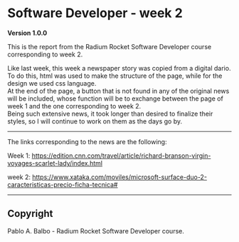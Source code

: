 # Software Developer - week 2

**Version 1.0.0**

This is the report from the Radium Rocket Software Developer course corresponding to week 2.

Like last week, this week a newspaper story was copied from a digital dario.  
To do this, html was used to make the structure of the page, while for the design we used css language.  
At the end of the page, a button that is not found in any of the original news will be included, whose function will be to exchange between the page of week 1 and the one corresponding to week 2.  
Being such extensive news, it took longer than desired to finalize their styles, so I will continue to work on them as the days go by.  

---

The links corresponding to the news are the following:

Week 1:
https://edition.cnn.com/travel/article/richard-branson-virgin-voyages-scarlet-lady/index.html

week 2:
https://www.xataka.com/moviles/microsoft-surface-duo-2-caracteristicas-precio-ficha-tecnica#

---

## Copyright ##

Pablo A. Balbo - Radium Rocket Software Developer course.